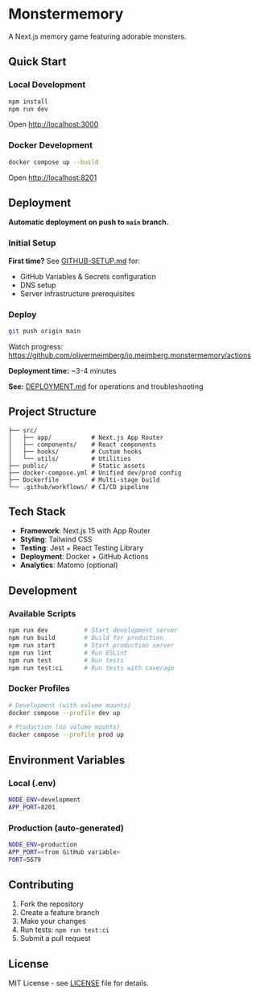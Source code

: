# Monstermemory

A Next.js memory game featuring adorable monsters.

## Quick Start

### Local Development
```bash
npm install
npm run dev
```
Open [http://localhost:3000](http://localhost:3000)

### Docker Development
```bash
docker compose up --build
```
Open [http://localhost:8201](http://localhost:8201)

## Deployment

**Automatic deployment on push to `main` branch.**

### Initial Setup

**First time?** See [GITHUB-SETUP.md](GITHUB-SETUP.md) for:
- GitHub Variables & Secrets configuration
- DNS setup
- Server infrastructure prerequisites

### Deploy

```bash
git push origin main
```

Watch progress: https://github.com/olivermeimberg/io.meimberg.monstermemory/actions

**Deployment time:** ~3-4 minutes

**See:** [DEPLOYMENT.md](DEPLOYMENT.md) for operations and troubleshooting

## Project Structure

```
├── src/
│   ├── app/           # Next.js App Router
│   ├── components/    # React components
│   ├── hooks/         # Custom hooks
│   └── utils/         # Utilities
├── public/            # Static assets
├── docker-compose.yml # Unified dev/prod config
├── Dockerfile         # Multi-stage build
└── .github/workflows/ # CI/CD pipeline
```

## Tech Stack

- **Framework**: Next.js 15 with App Router
- **Styling**: Tailwind CSS
- **Testing**: Jest + React Testing Library
- **Deployment**: Docker + GitHub Actions
- **Analytics**: Matomo (optional)

## Development

### Available Scripts
```bash
npm run dev          # Start development server
npm run build        # Build for production
npm run start        # Start production server
npm run lint         # Run ESLint
npm run test         # Run tests
npm run test:ci      # Run tests with coverage
```

### Docker Profiles
```bash
# Development (with volume mounts)
docker compose --profile dev up

# Production (no volume mounts)
docker compose --profile prod up
```

## Environment Variables

### Local (.env)
```bash
NODE_ENV=development
APP_PORT=8201
```

### Production (auto-generated)
```bash
NODE_ENV=production
APP_PORT=<from GitHub variable>
PORT=5679
```

## Contributing

1. Fork the repository
2. Create a feature branch
3. Make your changes
4. Run tests: `npm run test:ci`
5. Submit a pull request

## License

MIT License - see [LICENSE](LICENSE) file for details.